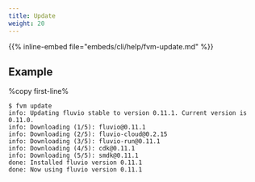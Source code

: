 ```yaml
---
title: Update 
weight: 20
---
```


{{% inline-embed file="embeds/cli/help/fvm-update.md" %}}

## Example

%copy first-line%
```shell
$ fvm update
info: Updating fluvio stable to version 0.11.1. Current version is 0.11.0.
info: Downloading (1/5): fluvio@0.11.1
info: Downloading (2/5): fluvio-cloud@0.2.15
info: Downloading (3/5): fluvio-run@0.11.1
info: Downloading (4/5): cdk@0.11.1
info: Downloading (5/5): smdk@0.11.1
done: Installed fluvio version 0.11.1
done: Now using fluvio version 0.11.1
```